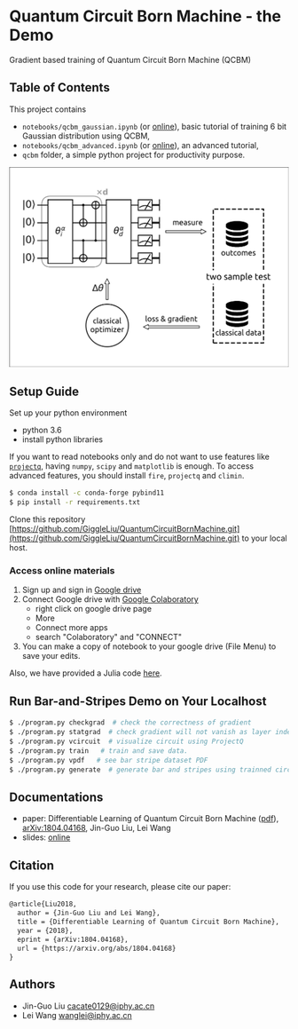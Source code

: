 # Quantum Circuit Born Machine - the Demo
Gradient based training of Quantum Circuit Born Machine (QCBM)

## Table of Contents
This project contains

* `notebooks/qcbm_gaussian.ipynb` (or [online](https://drive.google.com/file/d/1LfvWuM8rUPOtdWFRbUhSyjn35ndR7OW6/view?usp=sharing)), basic tutorial of training 6 bit Gaussian distribution using QCBM,
* `notebooks/qcbm_advanced.ipynb` (or [online](https://drive.google.com/file/d/18EDWlGacQMONJ1sxhGlQ9M3aQ5619B8F/view?usp=sharing)), an advanced tutorial,
* `qcbm` folder, a simple python project for productivity purpose.

![](docs/images/qcbm.png)

## Setup Guide
Set up your python environment

* python 3.6
* install python libraries

If you want to read notebooks only and do not want to use features like [`projectq`](https://github.com/ProjectQ-Framework/ProjectQ), having `numpy`, `scipy` and `matplotlib` is enough.
To access advanced features, you should install `fire`, `projectq` and `climin`.
```bash
$ conda install -c conda-forge pybind11
$ pip install -r requirements.txt
```

Clone this repository [https://github.com/GiggleLiu/QuantumCircuitBornMachine.git](https://github.com/GiggleLiu/QuantumCircuitBornMachine.git) to your local host.

### Access online materials
1. Sign up and sign in [Google drive](https://drive.google.com/)
2. Connect Google drive with [Google Colaboratory](https://colab.research.google.com)
    - right click on google drive page
    - More
    - Connect more apps
    - search "Colaboratory" and "CONNECT"
3. You can make a copy of notebook to your google drive (File Menu) to save your edits.

Also, we have provided a Julia code [here](https://quantumbfs.github.io/Yao.jl/latest/tutorial/QCBM/).


## Run Bar-and-Stripes Demo on Your Localhost

```bash
$ ./program.py checkgrad  # check the correctness of gradient
$ ./program.py statgrad  # check gradient will not vanish as layer index increase.
$ ./program.py vcircuit  # visualize circuit using ProjectQ
$ ./program.py train   # train and save data.
$ ./program.py vpdf   # see bar stripe dataset PDF
$ ./program.py generate  # generate bar and stripes using trainned circuit.
```

## Documentations

* paper: Differentiable Learning of Quantum Circuit Born Machine ([pdf](docs/1804.04168.pdf)), [arXiv:1804.04168](https://arxiv.org/abs/1804.04168), Jin-Guo Liu, Lei Wang
* slides: [online](https://docs.google.com/presentation/d/1ZNysy-MUlkPfuxUtZMz_Sd8Mz43oC6y7FcyeGGMaQoU/edit?usp=sharing)

## Citation

If you use this code for your research, please cite our paper:

```
@article{Liu2018,
  author = {Jin-Guo Liu and Lei Wang},
  title = {Differentiable Learning of Quantum Circuit Born Machine},
  year = {2018},
  eprint = {arXiv:1804.04168},
  url = {https://arxiv.org/abs/1804.04168}
}
```

## Authors

* Jin-Guo Liu <cacate0129@iphy.ac.cn>
* Lei Wang <wanglei@iphy.ac.cn>
